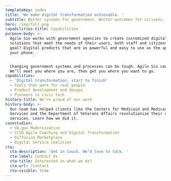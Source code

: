 ```yaml
---
templateKey: index
title: 'We make digital transformation achievable. '
subtitle: Better systems for government. Better outcomes for citizens.
hero: /img/full.png
capabilities-title: Capabilities
purpose-body: >-
  Agile Six works with government agencies to create customized digital
  solutions that meet the needs of their users, both staff and citizens. The end
  goal? Digital products that are as powerful and easy to use as the apps on
  your phone.


  Changing government systems and processes can be tough. Agile Six can help.
  We’ll meet you where you are, then get you where you want to go.
capabilities:
  - 'Digital transformation, start to finish'
  - Tools that work for real people
  - Product development and devops
  - Pioneers in civic tech
history-title: We’re proud of our work
history-body: >-
  Our team has helped clients like the Centers for Medicaid and Medicare
  Services and the Department of Veterans Affairs revolutionize their digital
  services. Learn how we did it.
casestudies:
  - VA.gov Modernization
  - CCSQ Agile Coaching and Digital Transformation
  - Diffusion Marketplace
  - Digital Service Coalition
cta:
  cta-description: 'Get in touch. We’d love to talk. '
  cta-label: Contact Us
  cta-title: Interested in what we do?
  cta-url: /contact
  cta-visible: true
---
```


